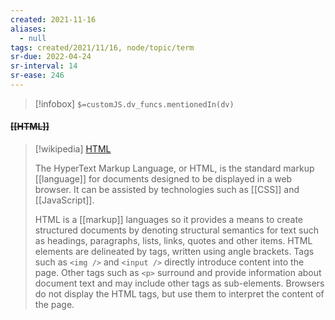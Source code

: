 ```yaml
---
created: 2021-11-16 
aliases:
  - null
tags: created/2021/11/16, node/topic/term
sr-due: 2022-04-24
sr-interval: 14
sr-ease: 246
---
```

> [!infobox]
`$=customJS.dv_funcs.mentionedIn(dv)`

#### <s class="topic-title">[[HTML]]</s>

> [!wikipedia] [HTML](https://en.wikipedia.org/wiki/HTML)
> 
> The HyperText Markup Language, or HTML, is the standard markup [[language]] for documents designed to be displayed in a web browser. It can be assisted by technologies such as [[CSS]] and  [[JavaScript]].
> 
> HTML is a [[markup]] languages so it provides a means to create structured documents by denoting structural semantics for text such as headings, paragraphs, lists, links, quotes and other items. HTML elements are delineated by tags, written using angle brackets. Tags such as `<img />` and `<input />` directly introduce content into the page. Other tags such as `<p>` surround and provide information about document text and may include other tags as sub-elements. Browsers do not display the HTML tags, but use them to interpret the content of the page.  

